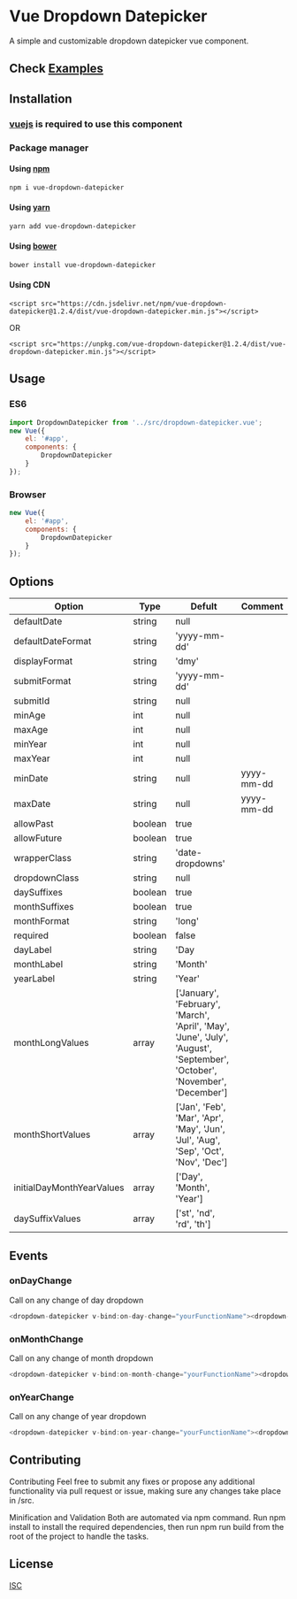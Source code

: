 # Vue Dropdown Datepicker

A simple and customizable dropdown datepicker vue component.

## Check [Examples](https://tanvir0604.github.io/vue-dropdown-datepicker/)

## Installation

### [vuejs](https://vuejs.org/) is required to use this component

### Package manager 
#### Using [npm](https://www.npmjs.com)

```bash
npm i vue-dropdown-datepicker
```

#### Using [yarn](https://yarnpkg.com)

```bash
yarn add vue-dropdown-datepicker
```

#### Using [bower](https://bower.io)

```bash
bower install vue-dropdown-datepicker
```

#### Using CDN

```code
<script src="https://cdn.jsdelivr.net/npm/vue-dropdown-datepicker@1.2.4/dist/vue-dropdown-datepicker.min.js"></script>
```
OR
```code
<script src="https://unpkg.com/vue-dropdown-datepicker@1.2.4/dist/vue-dropdown-datepicker.min.js"></script>
```
## Usage

### ES6
```javascript
import DropdownDatepicker from '../src/dropdown-datepicker.vue';
new Vue({
    el: '#app',
    components: {
        DropdownDatepicker
    }
});
```

### Browser
```javascript
new Vue({
    el: '#app',
    components: {
        DropdownDatepicker
    }
});
```

## Options
| Option                   | Type          | Defult          |Comment |
| -------------            | ------------- | ----------      |--------|
| defaultDate              | string        | null            |        |
| defaultDateFormat        | string        | 'yyyy-mm-dd'    |        |
| displayFormat            | string        | 'dmy'           |        |
| submitFormat             | string        | 'yyyy-mm-dd'    |        |
| submitId                 | string        | null            |        |
| minAge                   | int           | null            |        |
| maxAge                   | int           | null            |        |
| minYear                  | int           | null            |        |
| maxYear                  | int           | null            |        |
| minDate                  | string        | null            | yyyy-mm-dd |
| maxDate                  | string        | null            | yyyy-mm-dd |
| allowPast                | boolean       | true            |        |
| allowFuture              | boolean       | true            |        |
| wrapperClass             | string        | 'date-dropdowns'|        |
| dropdownClass            | string        | null            |        |
| daySuffixes              | boolean       | true            |        |
| monthSuffixes            | boolean       | true            |        |
| monthFormat              | string        | 'long'          |        |
| required                 | boolean       | false           |        |
| dayLabel                 | string        | 'Day            |        |
| monthLabel               | string        | 'Month'         |        |
| yearLabel                | string        | 'Year'          |        |
| monthLongValues          | array         | ['January', 'February', 'March', 'April', 'May', 'June', 'July', 'August', 'September', 'October', 'November', 'December']|   |
| monthShortValues         | array         | ['Jan', 'Feb', 'Mar', 'Apr', 'May', 'Jun', 'Jul', 'Aug', 'Sep', 'Oct', 'Nov', 'Dec'] |    |
| initialDayMonthYearValues| array         | ['Day', 'Month', 'Year'] |      |
| daySuffixValues          | array         | ['st', 'nd', 'rd', 'th'] |      |


## Events

### onDayChange
Call on any change of day dropdown
```javascript
<dropdown-datepicker v-bind:on-day-change="yourFunctionName"><dropdown-datepicker>
```

### onMonthChange
Call on any change of month dropdown
```javascript
<dropdown-datepicker v-bind:on-month-change="yourFunctionName"><dropdown-datepicker>
```

### onYearChange
Call on any change of year dropdown
```javascript
<dropdown-datepicker v-bind:on-year-change="yourFunctionName"><dropdown-datepicker>
```

## Contributing
Contributing Feel free to submit any fixes or propose any additional functionality via pull request or issue, making sure any changes take place in /src.

Minification and Validation Both are automated via npm command. Run npm install to install the required dependencies, then run npm run build from the root of the project to handle the tasks.

## License
[ISC](https://choosealicense.com/licenses/isc/)